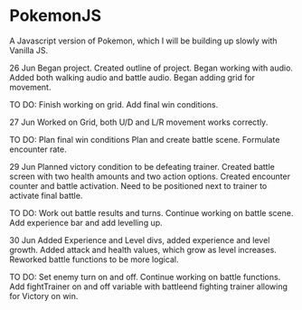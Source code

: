 # PokemonJS
A Javascript version of Pokemon, which I will be building up slowly with Vanilla JS.

26 Jun
Began project.
Created outline of project.
Began working with audio.
Added both walking audio and battle audio.
Began adding grid for movement.

TO DO: Finish working on grid.
Add final win conditions.

27 Jun
Worked on Grid, both U/D and L/R movement works correctly.

TO DO: Plan final win conditions
Plan and create battle scene.
Formulate encounter rate.

29 Jun
Planned victory condition to be defeating trainer.
Created battle screen with two health amounts and two action options.
Created encounter counter and battle activation.
Need to be positioned next to trainer to activate final battle.

TO DO: Work out battle results and turns.
Continue working on battle scene.
Add experience bar and add levelling up.

30 Jun
Added Experience and Level divs, added experience and level growth.
Added attack and health values, which grow as level increases.
Reworked battle functions to be more logical.

TO DO:
Set enemy turn on and off.
Continue working on battle functions.
Add fightTrainer on and off variable with battleend fighting trainer allowing for Victory on win.
